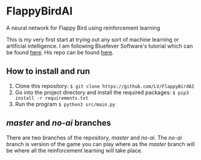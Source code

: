 # FlappyBirdAI
A neural network for Flappy Bird using reinforcement learning

This is my very first start at trying out any sort of machine learning or artificial intelligence. I am following Bluefever Software's tutorial which can be found [here](https://www.youtube.com/playlist?list=PLZ1QII7yudbebDQ1Kiqdh1LNz6PavzptO). His repo can be found [here](https://github.com/bluefeversoft/flappy_learning_pygame/).


## How to install and run

1. Clone this repository: `$ git clone https://github.com/LV/FlappyBirdAI` 
2. Go into the project directory and install the required packages: `$ pip3 install -r requirements.txt`
3. Run the program `$ python3 src/main.py`


## _master_ and _no-ai_ branches 

There are two branches of the repository, _master_ and _no-ai_. The _no-ai_ branch is version of the game you can play where as the _master_ branch will be where all the reinforcement learning will take place.
